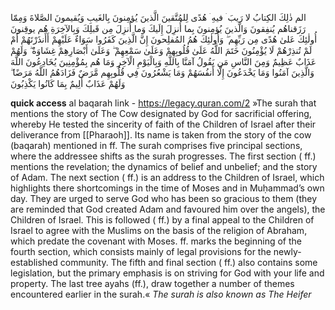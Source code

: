 الم
ذٰلِكَ الكِتابُ لا رَيبَ ۛ فيهِ ۛ هُدًى لِلمُتَّقينَ
الَّذينَ يُؤمِنونَ بِالغَيبِ وَيُقيمونَ الصَّلاةَ وَمِمّا رَزَقناهُم يُنفِقونَ
وَالَّذينَ يُؤمِنونَ بِما أُنزِلَ إِلَيكَ وَما أُنزِلَ مِن قَبلِكَ وَبِالآخِرَةِ هُم يوقِنونَ
أُولٰئِكَ عَلىٰ هُدًى مِن رَبِّهِم ۖ وَأُولٰئِكَ هُمُ المُفلِحونَ
إِنَّ الَّذِينَ كَفَرُوا سَوَاءٌ عَلَيْهِمْ أَأَنذَرْتَهُمْ أَمْ لَمْ تُنذِرْهُمْ لَا يُؤْمِنُونَ
خَتَمَ اللَّهُ عَلَىٰ قُلُوبِهِمْ وَعَلَىٰ سَمْعِهِمْ ۖ وَعَلَىٰ أَبْصَارِهِمْ غِشَاوَةٌ ۖ وَلَهُمْ عَذَابٌ عَظِيمٌ
وَمِنَ النَّاسِ مَن يَقُولُ آمَنَّا بِاللَّهِ وَبِالْيَوْمِ الْآخِرِ وَمَا هُم بِمُؤْمِنِينَ
يُخَادِعُونَ اللَّهَ وَالَّذِينَ آمَنُوا وَمَا يَخْدَعُونَ إِلَّا أَنفُسَهُمْ وَمَا يَشْعُرُونَ
فِي قُلُوبِهِم مَّرَضٌ فَزَادَهُمُ اللَّهُ مَرَضًا ۖ وَلَهُمْ عَذَابٌ أَلِيمٌ بِمَا كَانُوا يَكْذِبُونَ



**quick access**
	al baqarah link - https://legacy.quran.com/2
»The surah that mentions the story of The Cow designated by God for sacrificial offering, whereby He tested the sincerity of faith of the Children of Israel after their deliverance from [[Pharaoh]]. Its name is taken from the story of the cow (baqarah) mentioned in ff. The surah comprises five principal sections, where the addressee shifts as the surah progresses. The first section ( ff.) mentions the revelation; the dynamics of belief and unbelief; and the story of Adam. The next section ( ff.) is an address to the Children of Israel, which highlights there shortcomings in the time of Moses and in Muḥammad’s own day. They are urged to serve God who has been so gracious to them (they are reminded that God created Adam and favoured him over the angels), the Children of Israel. This is followed ( ff.) by a final appeal to the Children of Israel to agree with the Muslims on the basis of the religion of Abraham, which predate the covenant with Moses. ff. marks the beginning of the fourth section, which consists mainly of legal provisions for the newly-established community. The fifth and final section ( ff.) also contains some legislation, but the primary emphasis is on striving for God with your life and property. The last tree ayahs (ff.), draw together a number of themes encountered earlier in the surah.«
_The surah is also known as The Heifer_